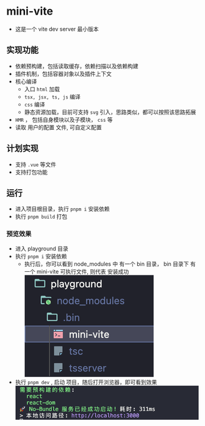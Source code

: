 # mini-vite

- 这是一个 vite dev server 最小版本

## 实现功能

- 依赖预构建，包括读取缓存，依赖扫描以及依赖构建
- 插件机制，包括容器对象以及插件上下文
- 核心编译
  - 入口 `html` 加载
  - `tsx, jsx, ts, js` 编译
  - `css` 编译
  - 静态资源加载，目前可支持 `svg` 引入，思路类似，都可以按照该思路拓展
- `HMR` ， 包括自身模块以及子模块， `css` 等
- 读取 用户的配置 文件, 可自定义配置

## 计划实现

- 支持 `.vue` 等文件
- 支持打包功能

## 运行

- 进入项目根目录，执行 `pnpm i` 安装依赖
- 执行 `pnpm build` 打包

### 预览效果

- 进入 playground 目录
- 执行 `pnpm i` 安装依赖
  - 执行后，你可以看到 node_modules 中 有一个 bin 目录， bin 目录下 有一个 mini-vite 可执行文件, 则代表 安装成功
    ![Alt text](./assert/dep.png)
- 执行 `pnpm dev` , 启动 项目，随后打开浏览器，即可看到效果
  ![Alt text](./assert/preview.png)

